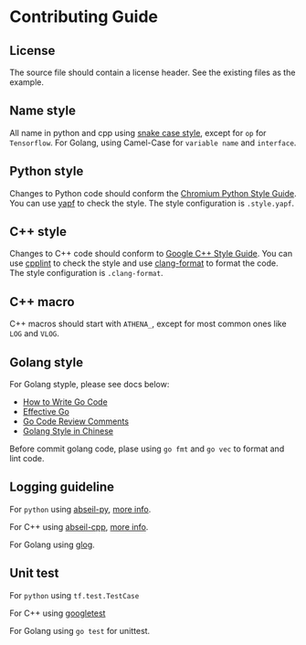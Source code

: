 # Contributing Guide

## License

The source file should contain a license header. See the existing files as the example.

## Name style

All name in python and cpp using [snake case style](https://en.wikipedia.org/wiki/Snake_case), except for `op` for `Tensorflow`.
For Golang, using Camel-Case for `variable name` and `interface`.

## Python style

Changes to Python code should conform the [Chromium Python Style Guide](https://chromium.googlesource.com/chromium/src/+/master/styleguide/python/python.md).  
You can use [yapf](https://github.com/google/yapf) to check the style.
The style configuration is `.style.yapf`.

## C++ style

Changes to C++ code should conform to [Google C++ Style Guide](https://github.com/google/styleguide).
You can use [cpplint](https://github.com/google/styleguide/tree/gh-pages/cpplint) to check the style and use [clang-format](https://clang.llvm.org/docs/ClangFormat.html) to format the code.  
The style configuration is `.clang-format`.

## C++ macro

C++ macros should start with `ATHENA_`, except for most common ones like `LOG` and `VLOG`.

## Golang style

For Golang styple, please see docs below:

* [How to Write Go Code](https://golang.org/doc/code.html)
* [Effective Go](https://golang.org/doc/effective_go.html#interface-names)
* [Go Code Review Comments](https://github.com/golang/go/wiki/CodeReviewComments)
* [Golang Style in Chinese](https://juejin.im/post/5c16f16c5188252dcb30ff42)

Before commit golang code, plase using `go fmt` and `go vec` to format and lint code.

## Logging guideline

For `python` using [abseil-py](https://github.com/abseil/abseil-py), [more info](https://abseil.io/docs/python/).

For C++ using [abseil-cpp](https://github.com/abseil/abseil-cpp), [more info](https://abseil.io/docs/cpp/).

For Golang using [glog](https://github.com/golang/glog).

## Unit test

For `python` using `tf.test.TestCase`

For C++ using [googletest](https://github.com/google/googletest)

For Golang using `go test` for unittest.
